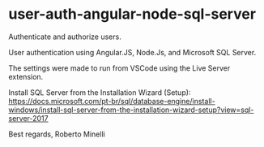 # user-auth-angular-node-sql-server

Authenticate and authorize users.

User authentication using Angular.JS, Node.Js, and Microsoft SQL Server.

The settings were made to run from VSCode using the Live Server extension.


Install SQL Server from the Installation Wizard (Setup):
https://docs.microsoft.com/pt-br/sql/database-engine/install-windows/install-sql-server-from-the-installation-wizard-setup?view=sql-server-2017


Best regards, 
Roberto Minelli

